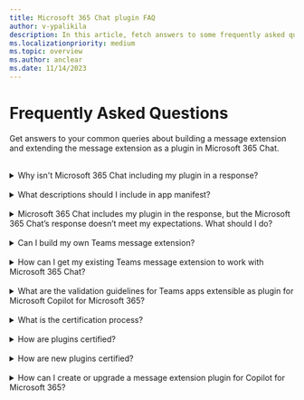 ```yaml
---
title: Microsoft 365 Chat plugin FAQ
author: v-ypalikila
description: In this article, fetch answers to some frequently asked questions while building a plugin for Microsoft Copilot for Microsoft 365.
ms.localizationpriority: medium
ms.topic: overview
ms.author: anclear
ms.date: 11/14/2023
---
```


# Frequently Asked Questions

Get answers to your common queries about building a message extension and extending the message extension as a plugin in  Microsoft 365 Chat.

</br>
<details>

<summary>Why isn't Microsoft 365 Chat including my plugin in a response?</summary>

Ensure your app manifest (previously called Teams app manifest) is descriptive. The app manifest helps in plugin matching in response to a user prompt. Also, ensure that you upload the app package to Outlook and interacted with the app, including authentication.

If the problem continues, use the thumbs down indicator in the Microsoft 365 Chat reply and prefix your reply with [MessageExtension].

</details>
</br>
<details>

<summary> What descriptions should I include in app manifest? </summary>

Here's an example description that work for NPM Finder.

```json
 "name": { 

        "short": "NPM Finder", 

        "full": "Nuget Package Manager Finder" 

    }, 

    "description": { 

        "short": "Returns information about available NPM packages", 

        "full": "The Nuget Package Manager (NPM) Finder application provides information (such as title and description) about Nuget packages available in the global NPM catalog." 

    }, 

… 

            "commands": [ 

                { 

                    "id": "searchQuery", 

                    "context": [ 

                        "compose", 

                        "commandBox" 

                    ], 

                    "description": "Searches the global NPM catalog for available packages", 

                    "title": "Search", 

                    "type": "query", 

                    "parameters": [ 

                        { 

                            "name": "searchQuery", 

                            "title": "Search Query", 

                            "description": "A package name or description of capability to search", 

                            "inputType": "text" 

                        } 

                    ] 

```

</details>
</br>
<details>

<summary> Microsoft 365 Chat includes my plugin in the response, but the Microsoft 365 Chat’s response doesn’t meet my expectations. What should I do?</summary>

Use the downvoting option in the Microsoft 365 Chat reply and prefix your reply with [MessageExtension].

</details>
</br>
<details>

<summary> Can I build my own Teams message extension? </summary>

Yes, you can. Ensure that you have a descriptive app manifest and upload the app to Outlook and interacted with it.</br>
</details>
</br>
<details>

<summary> How can I get my existing Teams message extension to work with Microsoft 365 Chat? </summary>

1. Register the bot channel in Azure Bot Service.
1. Upload the app to Outlook.

</details>
</br>

<details>
<summary>What are the validation guidelines for Teams apps extensible as plugin for Microsoft Copilot for Microsoft 365? </summary>

You can read the validation guidelines for Teams apps extensible as plugin for Microsoft Copilot for Microsoft 365 in the [Teams Store validation guidelines](../concepts/deploy-and-publish/appsource/prepare/teams-store-validation-guidelines.md#teams-apps-extensible-as-plugin-for-microsoft-copilot-for-microsoft-365) article.

</details>
</br>

<details>

<summary> What is the certification process?</summary>

After publishing the plugin, start the App Compliance flow in Partner Center. If Publisher Verification is incomplete, ensure that the App Compliance flow is completed before the Microsoft 365 Certification process. Then, complete Publisher Attestation, which gathers self-attested data about the plugin, company, and operations and is available at [Microsoft 365 App Compliance Program site](/microsoft-365-app-certification/teams/teams-apps).

To start the Microsoft 365 Certification process, upload initial documents that define the assessment scope for the plugin and operating environment. Depending on the scope, provide evidence for specific controls related to application security, operational security, and data handling/privacy. If you build your plugin on Azure, you can use the App Compliance Automation Tool (ACAT) to scan the environment and generate evidence for several controls, reducing the manual workload.

</details>
</br>
<details>

<summary> How are plugins certified?</summary>

After the app passes the proactive validation, developers of both existing and new message extensions that aren't certified will be encouraged to certify their plugin. This is communicated through an email confirming their message extension is validated.
</details>
</br>
<details>

<summary> How are new plugins certified?</summary>

Developers will be encouraged to certify their new plugin after successfully completing validation.
</details>
</br>

<details>
<summary>How can I create or upgrade a message extension plugin for Copilot for Microsoft 365?</summary>

 You can [create or upgrade a message extension as a plugin in Copilot for Microsoft 365](build-bot-based-plugin.md), to interact with third-party tools and services, therefore empowering them to achieve more with Copilot for Microsoft 365. Additionally, your extensions must meet the standards for compliance, performance, security, and user experience outlined in [guidelines to create or upgrade a message extension plugin for Copilot for Microsoft 365](high-quality-message-extension.md).
</details>
